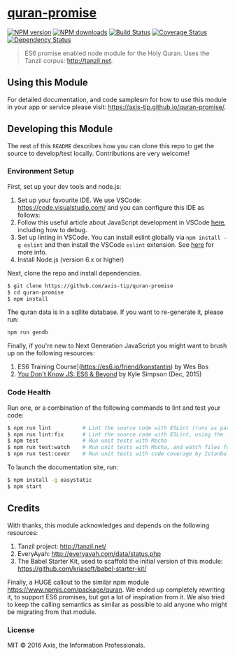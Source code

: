 # [quran-promise](https://github.com/axis-tip/quran-promise)

[![NPM version](http://img.shields.io/npm/v/quran-promise.svg?style=flat-square)](https://www.npmjs.com/package/quran-promise)
[![NPM downloads](http://img.shields.io/npm/dm/quran-promise.svg?style=flat-square)](https://www.npmjs.com/package/quran-promise)
[![Build Status](http://img.shields.io/travis/axis-tip/quran-promise/master.svg?style=flat-square)](https://travis-ci.org/axis-tip/quran-promise)
[![Coverage Status](https://img.shields.io/coveralls/axis-tip/quran-promise.svg?style=flat-square)](https://coveralls.io/axis-tip/quran-promise)
[![Dependency Status](http://img.shields.io/david/axis-tip/quran-promise.svg?style=flat-square)](https://david-dm.org/axis-tip/quran-promise)

> ES6 promise enabled node module for the Holy Quran. Uses the Tanzil corpus: http://tanzil.net.

## Using this Module

For detailed documentation, and code samplesm for how to use this module in your app or service please visit: https://axis-tip.github.io/quran-promise/.

## Developing this Module

The rest of this `README` describes how you can clone this repo to get the source to develop/test locally. Contributions are
very welcome!

### Environment Setup

First, set up your dev tools and node.js:

1. Set up your favourite IDE. We use VSCode: https://code.visualstudio.com/ and you can configure this IDE as follows:
  1. Follow this useful article about JavaScript development in VSCode [here](https://code.visualstudio.com/docs/languages/javascript), including how to debug.
  2. Set up linting in VSCode. You can install eslint globally via `npm install -g eslint` and then install the VSCode `eslint` extension. See [here](http://stackoverflow.com/questions/36327096/vscode-linter-es6-es7-babel-linter) for more info.
2. Install Node.js (version 6.x or higher)

Next, clone the repo and install dependencies.

```sh
$ git clone https://github.com/axis-tip/quran-promise
$ cd quran-promise
$ npm install
```

The quran data is in a sqllite database. If you want to re-generate it, please run:

```sh
npm run gendb
```

Finally, if you're new to Next Generation JavaScript you might want to brush up on the following resources:

1. ES6 Training Course](https://es6.io/friend/konstantin) by Wes Bos
2. [You Don't Know JS: ES6 & Beyond](http://amzn.to/2bzvV51) by Kyle Simpson (Dec, 2015)

### Code Health

Run one, or a combination of the following commands to lint and test your code:

```sh
$ npm run lint          # Lint the source code with ESLint (runs as part of CI build)
$ npm run lint:fix      # Lint the source code with ESLint, using the --fix option to auto-fix some issues
$ npm test              # Run unit tests with Mocha
$ npm run test:watch    # Run unit tests with Mocha, and watch files for changes
$ npm run test:cover    # Run unit tests with code coverage by Istanbul (runs as part of CI build)
```

To launch the documentation site, run:

```sh
$ npm install -g easystatic
$ npm start
```

## Credits

With thanks, this module acknowledges and depends on the following resources:

1. Tanzil project: http://tanzil.net/
2. EveryAyah: http://everyayah.com/data/status.php
3. The Babel Starter Kit, used to scaffold the initial version of this module: https://github.com/kriasoft/babel-starter-kit/

Finally, a HUGE callout to the  similar npm module https://www.npmjs.com/package/quran. We ended up completely rewriting it,
to support ES6 promises, but got a lot of inspiration from it. We also tried to keep the calling semantics as similar as possible
to aid anyone who might be migrating from that module.

### License

MIT © 2016 Axis, the Information Professionals.
